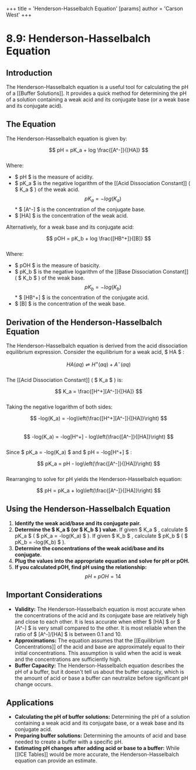 +++
 title = 'Henderson-Hasselbalch Equation'
[params]
	author = 'Carson West'
+++
# 8.9: Henderson-Hasselbalch Equation

## Introduction
The Henderson-Hasselbalch equation is a useful tool for calculating the pH of a [[Buffer Solutions]]. It provides a quick method for determining the pH of a solution containing a weak acid and its conjugate base (or a weak base and its conjugate acid).

## The Equation

The Henderson-Hasselbalch equation is given by:

 $$ pH = pK_a + log \frac{[A^-]}{[HA]} $$  
Where:
*    $ pH $  is the measure of acidity.
*    $ pK_a $  is the negative logarithm of the [[Acid Dissociation Constant]] ( $ K_a $ ) of the weak acid.
     $$ pK_a = -log(K_a) $$  *    $ [A^-] $  is the concentration of the conjugate base.
*    $ [HA] $  is the concentration of the weak acid.

Alternatively, for a weak base and its conjugate acid:

 $$ pOH = pK_b + log \frac{[HB^+]}{[B]} $$  
Where:
*    $ pOH $  is the measure of basicity.
*    $ pK_b $  is the negative logarithm of the [[Base Dissociation Constant]] ( $ K_b $ ) of the weak base.
     $$ pK_b = -log(K_b) $$  *    $ [HB^+] $  is the concentration of the conjugate acid.
*    $ [B] $  is the concentration of the weak base.

## Derivation of the Henderson-Hasselbalch Equation

The Henderson-Hasselbalch equation is derived from the acid dissociation equilibrium expression.  Consider the equilibrium for a weak acid,  $ HA $ :

 $$ HA(aq) \rightleftharpoons H^+(aq) + A^-(aq) $$  
The [[Acid Dissociation Constant]] ( $ K_a $ ) is:

 $$ K_a = \frac{[H^+][A^-]}{[HA]} $$  
Taking the negative logarithm of both sides:

 $$ -log(K_a) = -log\left(\frac{[H^+][A^-]}{[HA]}\right) $$  
 $$ -log(K_a) = -log[H^+] - log\left(\frac{[A^-]}{[HA]}\right) $$  
Since  $ pK_a = -log(K_a) $  and  $ pH = -log[H^+] $ :

 $$ pK_a = pH - log\left(\frac{[A^-]}{[HA]}\right) $$  
Rearranging to solve for pH yields the Henderson-Hasselbalch equation:

 $$ pH = pK_a + log\left(\frac{[A^-]}{[HA]}\right) $$  
## Using the Henderson-Hasselbalch Equation

1.  **Identify the weak acid/base and its conjugate pair.**
2.  **Determine the  $ K_a $  (or  $ K_b $ ) value.**  If given  $ K_a $ , calculate  $ pK_a $  ( $ pK_a = -log(K_a) $ ). If given  $ K_b $ , calculate  $ pK_b $  ( $ pK_b = -log(K_b) $ ).
3.  **Determine the concentrations of the weak acid/base and its conjugate.**
4.  **Plug the values into the appropriate equation and solve for pH or pOH.**
5.  **If you calculated pOH, find pH using the relationship:**
     $$ pH + pOH = 14 $$  
## Important Considerations

*   **Validity:** The Henderson-Hasselbalch equation is most accurate when the concentrations of the acid and its conjugate base are relatively high and close to each other.  It is less accurate when either  $ [HA] $  or  $ [A^-] $  is very small compared to the other.  It is most reliable when the ratio of  $ [A^-]/[HA] $  is between 0.1 and 10.
*   **Approximations:** The equation assumes that the [[Equilibrium Concentrations]] of the acid and base are approximately equal to their initial concentrations. This assumption is valid when the acid is weak and the concentrations are sufficiently high.
*   **Buffer Capacity:** The Henderson-Hasselbalch equation describes the pH of a buffer, but it doesn't tell us about the buffer capacity, which is the amount of acid or base a buffer can neutralize before significant pH change occurs.

## Applications

*   **Calculating the pH of buffer solutions:** Determining the pH of a solution containing a weak acid and its conjugate base, or a weak base and its conjugate acid.
*   **Preparing buffer solutions:** Determining the amounts of acid and base needed to create a buffer with a specific pH.
*   **Estimating pH changes after adding acid or base to a buffer:**  While [[ICE Tables]] would be more accurate, the Henderson-Hasselbalch equation can provide an estimate.
